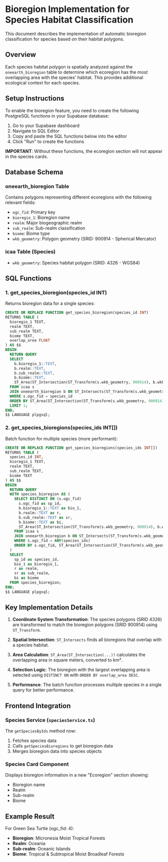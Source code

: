 # Bioregion Implementation for Species Habitat Classification

This document describes the implementation of automatic bioregion classification for species based on their habitat polygons.

## Overview

Each species habitat polygon is spatially analyzed against the `oneearth_bioregion` table to determine which ecoregion has the most overlapping area with the species' habitat. This provides additional ecological context for each species.

## Setup Instructions

To enable the bioregion feature, you need to create the following PostgreSQL functions in your Supabase database:

1. Go to your Supabase dashboard
2. Navigate to SQL Editor
3. Copy and paste the SQL functions below into the editor
4. Click "Run" to create the functions

**IMPORTANT**: Without these functions, the ecoregion section will not appear in the species cards.

## Database Schema

### oneearth_bioregion Table
Contains polygons representing different ecoregions with the following relevant fields:
- `ogc_fid`: Primary key
- `bioregio_1`: Bioregion name
- `realm`: Major biogeographic realm
- `sub_realm`: Sub-realm classification
- `biome`: Biome type
- `wkb_geometry`: Polygon geometry (SRID: 900914 - Spherical Mercator)

### icaa Table (Species)
- `wkb_geometry`: Species habitat polygon (SRID: 4326 - WGS84)

## SQL Functions

### 1. get_species_bioregion(species_id INT)
Returns bioregion data for a single species:

```sql
CREATE OR REPLACE FUNCTION get_species_bioregion(species_id INT)
RETURNS TABLE (
  bioregio_1 TEXT,
  realm TEXT,
  sub_realm TEXT,
  biome TEXT,
  overlap_area FLOAT
) AS $$
BEGIN
  RETURN QUERY
  SELECT 
    b.bioregio_1::TEXT,
    b.realm::TEXT,
    b.sub_realm::TEXT,
    b.biome::TEXT,
    ST_Area(ST_Intersection(ST_Transform(s.wkb_geometry, 900914), b.wkb_geometry)::geography) / 1000000 as overlap_area
  FROM icaa s
  JOIN oneearth_bioregion b ON ST_Intersects(ST_Transform(s.wkb_geometry, 900914), b.wkb_geometry)
  WHERE s.ogc_fid = species_id
  ORDER BY ST_Area(ST_Intersection(ST_Transform(s.wkb_geometry, 900914), b.wkb_geometry)::geography) DESC
  LIMIT 1;
END;
$$ LANGUAGE plpgsql;
```

### 2. get_species_bioregions(species_ids INT[])
Batch function for multiple species (more performant):

```sql
CREATE OR REPLACE FUNCTION get_species_bioregions(species_ids INT[])
RETURNS TABLE (
  species_id INT,
  bioregio_1 TEXT,
  realm TEXT,
  sub_realm TEXT,
  biome TEXT
) AS $$
BEGIN
  RETURN QUERY
  WITH species_bioregion AS (
    SELECT DISTINCT ON (s.ogc_fid)
      s.ogc_fid as sp_id,
      b.bioregio_1::TEXT as bio_1,
      b.realm::TEXT as r,
      b.sub_realm::TEXT as sr,
      b.biome::TEXT as bi,
      ST_Area(ST_Intersection(ST_Transform(s.wkb_geometry, 900914), b.wkb_geometry)::geography) as overlap_area
    FROM icaa s
    JOIN oneearth_bioregion b ON ST_Intersects(ST_Transform(s.wkb_geometry, 900914), b.wkb_geometry)
    WHERE s.ogc_fid = ANY(species_ids)
    ORDER BY s.ogc_fid, ST_Area(ST_Intersection(ST_Transform(s.wkb_geometry, 900914), b.wkb_geometry)::geography) DESC
  )
  SELECT 
    sp_id as species_id,
    bio_1 as bioregio_1,
    r as realm,
    sr as sub_realm,
    bi as biome
  FROM species_bioregion;
END;
$$ LANGUAGE plpgsql;
```

## Key Implementation Details

1. **Coordinate System Transformation**: The species polygons (SRID 4326) are transformed to match the bioregion polygons (SRID 900914) using `ST_Transform`.

2. **Spatial Intersection**: `ST_Intersects` finds all bioregions that overlap with a species habitat.

3. **Area Calculation**: `ST_Area(ST_Intersection(...))` calculates the overlapping area in square meters, converted to km².

4. **Selection Logic**: The bioregion with the largest overlapping area is selected using `DISTINCT ON` with `ORDER BY overlap_area DESC`.

5. **Performance**: The batch function processes multiple species in a single query for better performance.

## Frontend Integration

### Species Service (`speciesService.ts`)
The `getSpeciesByIds` method now:
1. Fetches species data
2. Calls `getSpeciesBioregions` to get bioregion data
3. Merges bioregion data into species objects

### Species Card Component
Displays bioregion information in a new "Ecoregion" section showing:
- Bioregion name
- Realm
- Sub-realm  
- Biome

## Example Result
For Green Sea Turtle (ogc_fid: 4):
- **Bioregion**: Micronesia Moist Tropical Forests
- **Realm**: Oceania
- **Sub-realm**: Oceanic Islands
- **Biome**: Tropical & Subtropical Moist Broadleaf Forests